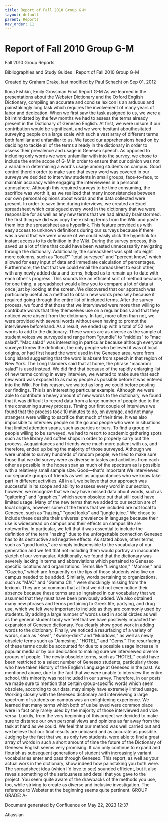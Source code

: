 ```yaml
---
title: Report of Fall 2010 Group G-M
layout: default
parent: Reports
nav_order: 11
---
```


# Report of Fall 2010 Group G-M

Fall 2010 Group Reports

Bibliographies and Study Guides : Report of Fall 2010 Group G-M

Created by  Graham Drake, last modified by  Paul Schacht on Sep 01, 2012

Ilona Fishkin, Emily Grossman Final Report G-M  As we learned in the presentations about the Webster Dictionary and the Oxford English Dictionary, compiling an accurate and concise lexicon is an arduous and painstakingly long task which requires the involvement of many years of labor and dedication. When we first saw the task assigned to us, we were a bit intimidated by the few months we had to assess the terms already present in the Dictionary of Geneseo English. At first, we were unsure if our contribution would be significant, and we were hesitant abouthesitated surveying people on a large scale with such a vast array of different terms both familiar and unfamiliar to us. We faced our apprehensions head on by deciding to tackle all of the terms already in the dictionary in order to assess their prevalence and usage in Geneseo speech.  As opposed to including only words we were unfamiliar with into the survey, we chose to include the entire scope of G-M in order to ensure that our opinion was not a variable in determining a word's usage among students on campus. Good control thereIn order to make sure that every word was covered in our surveys we decided to interview students in small groups, face-to-face, to maintain accuracy while engaging the interviewees in a personal atmosphere. Although this required surveys to be time consuming, the sacrifice was worth it, as we realized that many inconsistencies between our own personal opinions about words and the data collected were present.  In order to save time during interviews, we created an Excel spreadsheet which catalogued every word in the dictionary that we were responsible for as well as any new terms that we had already brainstormed. The first thing we did was copy the existing terms from the Wiki and paste them into the spreadsheet as a hyperlink. This feature provided us with easy access to unknown definitions during our surveys because if there was a word that we were unsure of we could easily click the hyperlink for instant access to its definition in the Wiki. During the survey process, this saved us a lot of time that could have been wasted unnecessarily navigating through the dictionary. Additionally, the spreadsheet was split into eight more columns, such as &quot;local?&quot; &quot;total surveyed&quot; and &quot;percent know,&quot; which allowed for easy input of data and immediate calculation of percentages. Furthermore, the fact that we could email the spreadsheet to each other, with any newly added data and terms, helped us to remain up-to date with each other's progress. This sounds like an efficient sort of method because, for one thing, a spreadsheet would allow you to compare a lot of data at once just by looking at the screen. We discovered that our approach was particularly useful as a method to obtain new words precisely because it required going through the entire list of included terms. After the survey process, we found that those that we interviewed were more than willing to contribute words that they themselves use on a regular basis and that they noticed were absent from the dictionary. In fact, more often than not, we were provided with several words without even having to prompt the interviewee beforehand. As a result, we ended up with a total of 52 new words to add to the dictionary. These words are as diverse as the sample of student voices we surveyed and range from &quot;grundle&quot; to &quot;middies&quot; to &quot;mac salad&quot;. &quot;Mac salad&quot; was interesting in particular because although everyone surveyed knew the definition, the only people who believed it was of local origins, or had first heard the word used in the Geneseo area, were from Long Island suggesting that the word is absent from speech in that region of New York. The Long Islanders said that at home, the phrase &quot;macaroni salad&quot; is used instead. We did find that because of the rapidly enlarging list of new terms coming in every interview, we wanted to make sure that each new word was exposed to as many people as possible before it was entered into the Wiki. For this reason, we waited as long we could before posting our findings. This is an interesting particular example. Although we were able to contribute a heavy amount of new words to the dictionary, we found that it was difficult to record data from a large number of people due to the time consuming survey process. Timing our first couple of interviews we found that the process took 10 minutes to do, on average, and not many strangers were willing to sacrifice that much of their time. It was also impossible to interview people on the go and people who were in situations that limited attention spans, such as parties or bars. To find a group of people willing to be surveyed, we had to resort to academic gathering spots such as the library and coffee shops in order to properly carry out the process. Acquaintances and friends were much more patient with us, and therefore, ended up being the majority of those surveyed. Although we were unable to survey hundreds of random people, we tried to make sure those that we did survey were as diverse in tastes and activities from each other as possible in the hopes span as much of the spectrum as is possible with a relatively small sample size. Good—that's important We interviewed our separate groups of friends as well as acquaintances who we know take part in different activities. All in all, we believe that our approach was successful in its scope and ability to assess every word in our section, however, we recognize that we may have missed data about words, such as &quot;gaitoring&quot; and &quot;graphics,&quot; which seem obsolete but that still could have limited usage.  Many of the new terms that we added to our section are of local origins, however some of the terms that we included are not local to Geneseo, such as &quot;hazing,&quot; &quot;good looks&quot; and &quot;jungle juice.&quot; We chose to include these despite their universal prevalence in language because their use is widespread on campus and their effects on campus life are noteworthy. In particular, we felt that it was essential to include the definition of the term &quot;hazing&quot; due to the unforgettable connection Geneseo has to its destructive and negative effects. As stated above, other terms, such as &quot;good looks,&quot; are simply indispensible to the vocabulary of our generation and we felt that not including them would portray an inaccurate sketch of our vernacular.  Additionally, we found that the dictionary was severely lacking in terms and abbreviations which pertained to Geneseo specific locations and organizations. Terms like &quot;Livingston,&quot; &quot;Monroe,&quot; and &quot;Gazebo,&quot; which are frequently on the lips of those students who live on campus needed to be added. Similarly, words pertaining to organizations, such as &quot;MAC&quot; and &quot;Gamma Chi,&quot; were shockingly missing from the lexicon. They are so common that at first we did not even notice their absence because these terms are so ingrained in our vocabulary that we assumed that they must have been previously added. We also obtained many new phrases and terms pertaining to Greek life, partying, and drug use, which we felt were important to include as they are commonly used by students. By adding a large number of words used in social circles as well as the general student body we feel that we have positively impacted the expansion of Geneseo dictionary. You clearly show good work in adding words to the dictionary. Finally, we noticed a resurfacing of a variety of words, such as &quot;Kewl&quot;, &quot;Kwinky-dink&quot; and &quot;Muddows,&quot; as well as newly obsolete terms such as &quot;Jamesing,&quot; &quot;HOTEL,&quot; and &quot;Gems.&quot; The resurfacing of these terms could be accounted for due to a possible usage increase in popular media or by our dedication to making sure we interviewed diverse groups of people. The newly obsolete terms, such as &quot;HOTEL,&quot; could have been restricted to a select number of Geneseo students, particularly those who have taken History of the English Language at Geneseo in the past. As mentioned above, due to the fact that we were unable to interview the entire school, this minority was not included in our survey. Therefore, in our posts we made sure to mention that certain group-specific words which seem obsolete, according to our data, may simply have extremely limited usage.  Working closely with the Geneseo dictionary and interviewing a large spectrum of students on campus was an enlightening experience. We learned that many terms which both of us believed were common place were in fact only rarely used by the majority of those interviewed and vice versa. Luckily, from the very beginning of this project we decided to make sure to distance our own personal views and opinions as far away from the task at hand as we could. We feel that our method was well carried out and we believe that our final results are unbiased and as accurate as possible. Judging by the fact that we, as only two students, were able to find a great array of words in such a short amount of time the future of the Dictionary of Geneseo English seems very promising. It can only continue to expand and flourish as subsequent generations of student with increasingly variant vocabularies enter and pass through Geneseo.  This report, as well as your actual work in the dictionary, show indeed how painstaking you both were. The spreadsheet idea (which I'd love to see) sounded efficient, but it also reveals something of the seriousness and detail that you gave to the project. You seem quite aware of the drawbacks of the methods you use, too, while striving to create as diverse and inclusive investigation.  The reference to Webster at the beginning seems quite pertinent.  GROUP GRADE: A-

Document generated by Confluence on May 22, 2023 12:37

Atlassian
